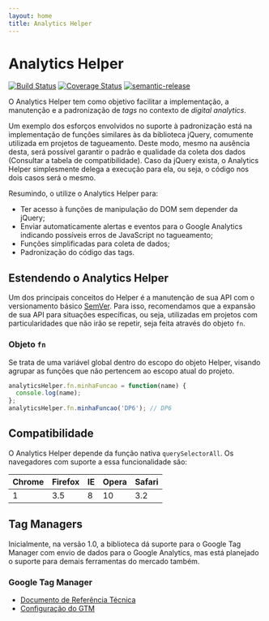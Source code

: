 ```yaml
---
layout: home
title: Analytics Helper 
---
```


# Analytics Helper

[![Build Status](https://travis-ci.org/DP6/analytics-helper.svg?branch=master)](https://travis-ci.org/DP6/analytics-helper) [![Coverage Status](https://coveralls.io/repos/github/DP6/analytics-helper/badge.svg?branch=master)](https://coveralls.io/github/DP6/analytics-helper?branch=master) [![semantic-release](https://img.shields.io/badge/%20%20%F0%9F%93%A6%F0%9F%9A%80-semantic--release-e10079.svg?style=flat-square)](https://github.com/semantic-release/semantic-release)

O Analytics Helper tem como objetivo facilitar a implementação, a manutenção e a padronização de *tags* no contexto de *digital analytics*.

Um exemplo dos esforços envolvidos no suporte à padronização está na implementação de funções similares às da biblioteca jQuery, comumente utilizada em projetos de tagueamento. Deste modo, mesmo na ausência desta, será possível garantir o padrão e qualidade da coleta dos dados (Consultar a tabela de compatibilidade). Caso da jQuery exista, o Analytics Helper simplesmente delega a execução para ela, ou seja, o código nos dois casos será o mesmo.

Resumindo, o utilize o Analytics Helper para:

- Ter acesso à funções de manipulação do DOM sem depender da jQuery;
- Enviar automaticamente alertas e eventos para o Google Analytics indicando possíveis erros de JavaScript no tagueamento;
- Funções simplificadas para coleta de dados;
- Padronização do código das tags.

## Estendendo o Analytics Helper

Um dos principais conceitos do Helper é a manutenção de sua API com o versionamento básico [SemVer](https://semver.org/). Para isso, recomendamos que a expansão de sua API para situações específicas, ou seja, utilizadas em projetos com particularidades que não irão se repetir, seja feita através do objeto `fn`.

### Objeto `fn`

Se trata de uma variável global dentro do escopo do objeto Helper, visando agrupar as funções que não pertencem ao escopo atual do projeto.

```javascript
analyticsHelper.fn.minhaFuncao = function(name) {
  console.log(name);
};
analyticsHelper.fn.minhaFuncao('DP6'); // DP6
```

## Compatibilidade

O Analytics Helper depende da função nativa `querySelectorAll`. Os navegadores com suporte a essa funcionalidade são:

| Chrome | Firefox | IE  | Opera | Safari |
| ------ | ------- | --- | ----- | ------ |
| 1      | 3.5     | 8   | 10    | 3.2    |

## Tag Managers

Inicialmente, na versão 1.0, a biblioteca dá suporte para o Google Tag Manager com envio de dados para o Google Analytics, mas está planejado o suporte para demais ferramentas do mercado também.

### Google Tag Manager

- [Documento de Referência Técnica](https://github.com/DP6/analytics-helper/blob/master/README-GTM-REFERENCE.md)
- [Configuração do GTM](https://github.com/DP6/analytics-helper/blob/master/README-GTM-CONFIG.md)
